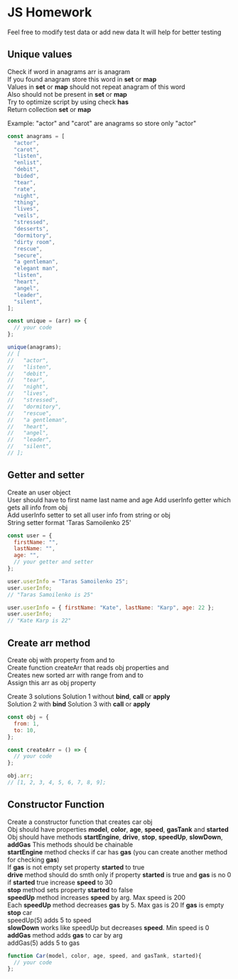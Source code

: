 # JS Homework

Feel free to modify test data or add new data
It will help for better testing

## Unique values

Check if word in anagrams arr is anagram  
If you found anagram store this word in **set** or **map**  
Values in **set** or **map** should not repeat anagram of this word  
Also should not be present in **set** or **map**  
Try to optimize script by using check **has**  
Return collection **set** or **map**

Example: "actor" and "carot" are anagrams so store only "actor"

```javascript
const anagrams = [
  "actor",
  "carot",
  "listen",
  "enlist",
  "debit",
  "bided",
  "tear",
  "rate",
  "night",
  "thing",
  "lives",
  "veils",
  "stressed",
  "desserts",
  "dormitory",
  "dirty room",
  "rescue",
  "secure",
  "a gentleman",
  "elegant man",
  "listen",
  "heart",
  "angel",
  "leader",
  "silent",
];

const unique = (arr) => {
  // your code
};

unique(anagrams);
// [
//   "actor",
//   "listen",
//   "debit",
//   "tear",
//   "night",
//   "lives",
//   "stressed",
//   "dormitory",
//   "rescue",
//   "a gentleman",
//   "heart",
//   "angel",
//   "leader",
//   "silent",
// ];
```

## Getter and setter

Create an user object  
User should have to first name last name and age
Add userInfo getter which gets all info from obj  
Add userInfo setter to set all user info from string or obj  
String setter format 'Taras Samoilenko 25'

```javascript
const user = {
  firstName: "",
  lastName: "",
  age: "",
  // your getter and setter
};

user.userInfo = "Taras Samoilenko 25";
user.userInfo;
// "Taras Samoilenko is 25"

user.userInfo = { firstName: "Kate", lastName: "Karp", age: 22 };
user.userInfo;
// "Kate Karp is 22"
```

## Create arr method

Create obj with property from and to  
Create function createArr that reads obj properties and  
Creates new sorted arr with range from and to  
Assign this arr as obj property

Create 3 solutions
Solution 1 without **bind**, **call** or **apply**  
Solution 2 with **bind**
Solution 3 with **call** or **apply**

```javascript
const obj = {
  from: 1,
  to: 10,
};

const createArr = () => {
  // your code
};

obj.arr;
// [1, 2, 3, 4, 5, 6, 7, 8, 9];
```

## Constructor Function

Create a constructor function that creates car obj  
Obj should have properties **model**, **color**, **age**, **speed**, **gasTank** and **started**
Obj should have methods **startEngine**, **drive**, **stop**, **speedUp**, **slowDown**, **addGas**
This methods should be chainable  
**startEngine** method checks if car has **gas** (you can create another method for checking **gas**)  
If **gas** is not empty set property **started** to true  
**drive** method should do smth only if property **started** is true and **gas** is no 0  
if **started** true increase **speed** to 30  
**stop** method sets property **started** to false  
**speedUp** method increases **speed** by arg. Max speed is 200  
Each **speedUp** method decreases **gas** by 5. Max gas is 20
If **gas** is empty **stop** car  
speedUp(5) adds 5 to speed  
**slowDown** works like speedUp but decreases **speed**. Min speed is 0  
**addGas** method adds **gas** to car by arg  
addGas(5) adds 5 to gas

```javascript
function Car(model, color, age, speed, and gasTank, started){
  // your code
};
```
